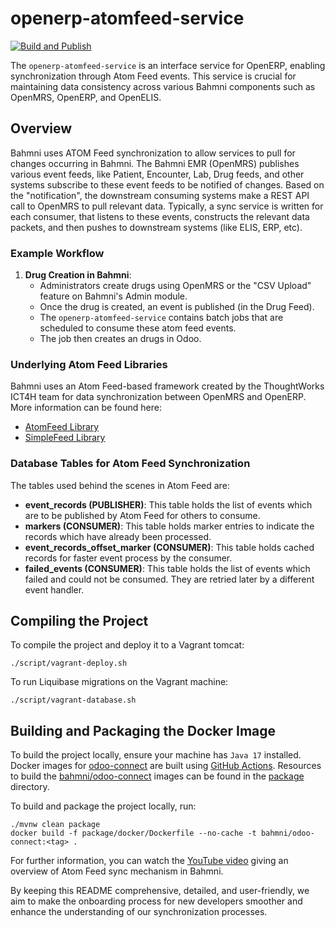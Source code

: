 # openerp-atomfeed-service

[![Build and Publish](https://github.com/Bahmni/openerp-atomfeed-service/actions/workflows/build_publish.yml/badge.svg)](https://github.com/Bahmni/openerp-atomfeed-service/actions/workflows/build_publish.yml)

The `openerp-atomfeed-service` is an interface service for OpenERP, enabling synchronization through Atom Feed events. This service is crucial for maintaining data consistency across various Bahmni components such as OpenMRS, OpenERP, and OpenELIS.

## Overview

Bahmni uses ATOM Feed synchronization to allow services to pull for changes occurring in Bahmni. The Bahmni EMR (OpenMRS) publishes various event feeds, like Patient, Encounter, Lab, Drug feeds, and other systems subscribe to these event feeds to be notified of changes. Based on the "notification", the downstream consuming systems make a REST API call to OpenMRS to pull relevant data. Typically, a sync service is written for each consumer, that listens to these events, constructs the relevant data packets, and then pushes to downstream systems (like ELIS, ERP, etc).

### Example Workflow

1. **Drug Creation in Bahmni**:
   - Administrators create drugs using OpenMRS or the "CSV Upload" feature on Bahmni's Admin module.
   - Once the drug is created, an event is published (in the Drug Feed).
   - The `openerp-atomfeed-service` contains batch jobs that are scheduled to consume these atom feed events.
   - The job then creates an drugs in Odoo.

### Underlying Atom Feed Libraries

Bahmni uses an Atom Feed-based framework created by the ThoughtWorks ICT4H team for data synchronization between OpenMRS and OpenERP. More information can be found here:

- [AtomFeed Library](http://github.com/ict4h/atomfeed)
- [SimpleFeed Library](https://github.com/ICT4H/simplefeed)

### Database Tables for Atom Feed Synchronization

The tables used behind the scenes in Atom Feed are:

- **event_records (PUBLISHER)**: This table holds the list of events which are to be published by Atom Feed for others to consume.
- **markers (CONSUMER)**: This table holds marker entries to indicate the records which have already been processed.
- **event_records_offset_marker (CONSUMER)**: This table holds cached records for faster event process by the consumer.
- **failed_events (CONSUMER)**: This table holds the list of events which failed and could not be consumed. They are retried later by a different event handler.

## Compiling the Project

To compile the project and deploy it to a Vagrant tomcat:

```shell
./script/vagrant-deploy.sh
```

To run Liquibase migrations on the Vagrant machine:

```shell
./script/vagrant-database.sh
```

## Building and Packaging the Docker Image

To build the project locally, ensure your machine has `Java 17` installed. Docker images for [odoo-connect](https://hub.docker.com/r/bahmni/odoo-connect/tags) are built using [GitHub Actions](/.github/workflows). Resources to build the [bahmni/odoo-connect](https://hub.docker.com/r/bahmni/odoo-connect/tags) images can be found in the [package](/package/docker/Dockerfile) directory.

To build and package the project locally, run:

```shell
./mvnw clean package
docker build -f package/docker/Dockerfile --no-cache -t bahmni/odoo-connect:<tag> .
```

For further information, you can watch the [YouTube video](https://www.youtube.com/watch?v=xyz) giving an overview of Atom Feed sync mechanism in Bahmni.

By keeping this README comprehensive, detailed, and user-friendly, we aim to make the onboarding process for new developers smoother and enhance the understanding of our synchronization processes.

